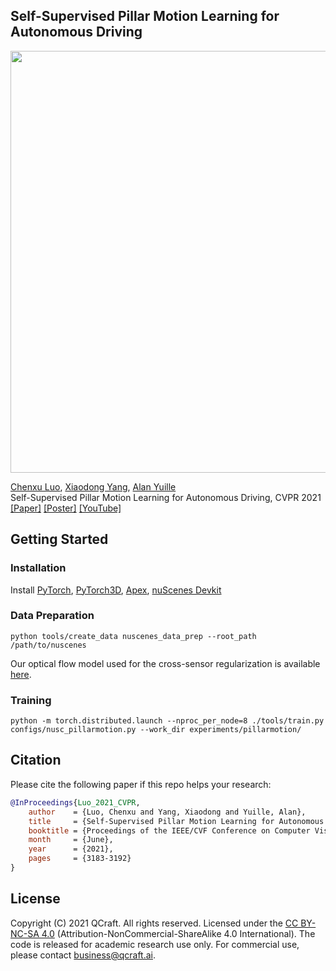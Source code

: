 ## Self-Supervised Pillar Motion Learning for Autonomous Driving
<p align='left'>
  <img src='example.gif' width='675'/>
</p>

[Chenxu Luo](https://chenxuluo.github.io/), [Xiaodong Yang](https://xiaodongyang.org/), [Alan Yuille](https://www.cs.jhu.edu/~ayuille/) <br>
Self-Supervised Pillar Motion Learning for Autonomous Driving, CVPR 2021<br>
[[Paper]](https://arxiv.org/pdf/2104.08683.pdf) [[Poster]](poster.pdf) [[YouTube]](https://youtu.be/Y00ujpmauUU)

## Getting Started
### Installation
Install [PyTorch](https://pytorch.org/), [PyTorch3D](https://github.com/facebookresearch/pytorch3d), [Apex](https://github.com/NVIDIA/apex), [nuScenes Devkit](https://github.com/nutonomy/nuscenes-devkit)

### Data Preparation
```
python tools/create_data nuscenes_data_prep --root_path /path/to/nuscenes 
```
Our optical flow model used for the cross-sensor regularization is available [here](https://drive.google.com/file/d/1H-UdwMrmIDJNs_tGcGXL2c_UqZFuUaIZ/view?usp=sharing).

### Training
```
python -m torch.distributed.launch --nproc_per_node=8 ./tools/train.py configs/nusc_pillarmotion.py --work_dir experiments/pillarmotion/
```



## Citation
Please cite the following paper if this repo helps your research:
```bibtex
@InProceedings{Luo_2021_CVPR,
    author    = {Luo, Chenxu and Yang, Xiaodong and Yuille, Alan},
    title     = {Self-Supervised Pillar Motion Learning for Autonomous Driving},
    booktitle = {Proceedings of the IEEE/CVF Conference on Computer Vision and Pattern Recognition (CVPR)},
    month     = {June},
    year      = {2021},
    pages     = {3183-3192}
}
```

## License
Copyright (C) 2021 QCraft. All rights reserved. Licensed under the [CC BY-NC-SA 4.0](https://creativecommons.org/licenses/by-nc-sa/4.0/legalcode) (Attribution-NonCommercial-ShareAlike 4.0 International). The code is released for academic research use only. For commercial use, please contact [business@qcraft.ai](business@qcraft.ai).
